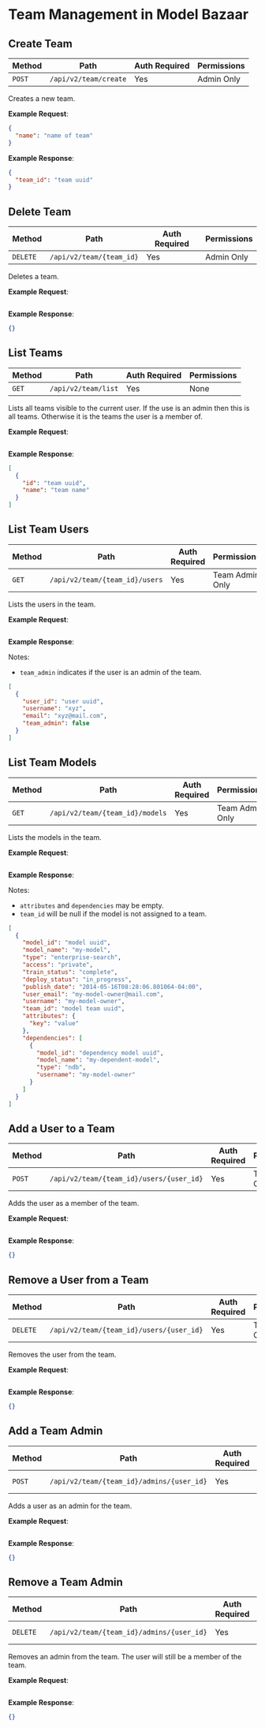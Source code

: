# Team Management in Model Bazaar

## Create Team

| Method | Path | Auth Required | Permissions |
| ------ | ---- | ------------- | ----------  |
| `POST` | `/api/v2/team/create` | Yes | Admin Only |

Creates a new team.

__Example Request__: 
```json
{
  "name": "name of team"
}
```
__Example Response__:
```json
{
  "team_id": "team uuid"
}
```

## Delete Team

| Method | Path | Auth Required | Permissions |
| ------ | ---- | ------------- | ----------  |
| `DELETE` | `/api/v2/team/{team_id}` | Yes | Admin Only |

Deletes a team.

__Example Request__: 
```json
```
__Example Response__:
```json
{}
```

## List Teams 

| Method | Path | Auth Required | Permissions |
| ------ | ---- | ------------- | ----------  |
| `GET` | `/api/v2/team/list` | Yes | None |

Lists all teams visible to the current user. If the use is an admin then this is all teams. Otherwise it is the teams the user is a member of.

__Example Request__: 
```json
```
__Example Response__:
```json
[
  {
    "id": "team uuid",
    "name": "team name"
  }
]
```

## List Team Users

| Method | Path | Auth Required | Permissions |
| ------ | ---- | ------------- | ----------  |
| `GET` | `/api/v2/team/{team_id}/users` | Yes | Team Admin Only |

Lists the users in the team.

__Example Request__: 
```json
```
__Example Response__:

Notes:
* `team_admin` indicates if the user is an admin of the team.
```json
[
  {
    "user_id": "user uuid",
    "username": "xyz", 
    "email": "xyz@mail.com",
    "team_admin": false
  }
]
```

## List Team Models

| Method | Path | Auth Required | Permissions |
| ------ | ---- | ------------- | ----------  |
| `GET` | `/api/v2/team/{team_id}/models` | Yes | Team Admin Only |

Lists the models in the team.

__Example Request__: 
```json

```
__Example Response__:

Notes:
* `attributes` and `dependencies` may be empty. 
* `team_id` will be null if the model is not assigned to a team.
```json
[
  {
    "model_id": "model uuid",
    "model_name": "my-model",
    "type": "enterprise-search",
    "access": "private",
    "train_status": "complete",
    "deploy_status": "in_progress",
    "publish_date": "2014-05-16T08:28:06.801064-04:00",
    "user_email": "my-model-owner@mail.com",
    "username": "my-model-owner",
    "team_id": "model team uuid",
    "attributes": {
      "key": "value"
    }, 
    "dependencies": [
      {
        "model_id": "dependency model uuid",
        "model_name": "my-dependent-model",
        "type": "ndb",
        "username": "my-model-owner"
      }
    ]
  }
]
```

## Add a User to a Team 

| Method | Path | Auth Required | Permissions |
| ------ | ---- | ------------- | ----------  |
| `POST` | `/api/v2/team/{team_id}/users/{user_id}` | Yes | Team Admin Only |

Adds the user as a member of the team.

__Example Request__: 
```json
```
__Example Response__:
```json
{}
```

## Remove a User from a Team 

| Method | Path | Auth Required | Permissions |
| ------ | ---- | ------------- | ----------  |
| `DELETE` | `/api/v2/team/{team_id}/users/{user_id}` | Yes | Team Admin Only |

Removes the user from the team.

__Example Request__: 
```json

```
__Example Response__:
```json
{}
```

## Add a Team Admin

| Method | Path | Auth Required | Permissions |
| ------ | ---- | ------------- | ----------  |
| `POST` | `/api/v2/team/{team_id}/admins/{user_id}` | Yes | Team Admin Only |

Adds a user as an admin for the team.

__Example Request__: 
```json

```
__Example Response__:
```json
{}
```

## Remove a Team Admin

| Method | Path | Auth Required | Permissions |
| ------ | ---- | ------------- | ----------  |
| `DELETE` | `/api/v2/team/{team_id}/admins/{user_id}` | Yes | Team Admin Only |

Removes an admin from the team. The user will still be a member of the team.

__Example Request__: 
```json
```
__Example Response__:
```json
{}
```